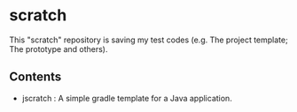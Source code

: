 # scratch

This "scratch" repository is saving my test codes  (e.g. The project template; The prototype and others).

## Contents
* jscratch : A simple gradle template for a Java application.

